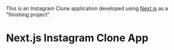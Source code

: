 This is an Instagram Clone application developed using [Next.js](https://nextjs.org/) as a "finishing project".

# Next.js Instagram Clone App
